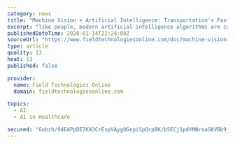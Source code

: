 ```yaml
---
category: news
title: "Machine Vision + Artificial Intelligence: Transportation's Fast Lane To Innovation"
excerpt: "like people, modern artificial intelligence algorithms are capable of learning and becoming more sophisticated and more accurate with its predictions as it acquires more data. This scenario is not as far-fetched as it sounds. Already, applications of machine vision and artificial intelligence exist in manufacturing, health care, and transportation."
publishedDateTime: 2020-01-14T22:24:00Z
sourceUrl: "https://www.fieldtechnologiesonline.com/doc/machine-vision-artificial-intelligence-transportation-s-fast-lane-to-innovation-0001"
type: article
quality: 13
heat: 13
published: false

provider:
  name: Field Technologies Online
  domain: fieldtechnologiesonline.com

topics:
  - AI
  - AI in Healthcare

secured: "Gubzh/94EAPpDE7KA3CrEspVAygOGepiSpQcpBK/b5ECj1pdYMNroaSKVBb9j1B29d6dN2DlxhC067dEksN5e0qVzLH/9MT43FdC4fxucifCMkBrJRAXKv1GXPseHO6j35ndiu+7ENggpSn9li5/XAU3OSlE9esn1LhbZSick5JGX2MhmGAptOu206QK/ezxRX+Prx9ppr1dC3Sh1twR03zSrQ2iMbBLSr6EU/H3pr95MdbWf0Q2wgdtAGwgoaKi6jb4oVwxMKU8tu8kctbJcbV26IeyXrRMDzOa+GXJiJBUtE2Ts/EtpeuAxPJc6Pucq0UOSGNhjgd3s8iJTGGYlRp7WTWfx5kn3UtuxX8p3lCY9oHA4YmB704jYKF8lCFmgkDBc8Cwu2KHi4bT0INR4hYFn41sE/bfZ3AWvuFUnYEjSGKVFOTvSn5dyXwzTEuRTo2vEJhJ2qgmDX3kcQiQEg==;GoByfH0+nm+ylnfBOHQJdA=="
---
```



